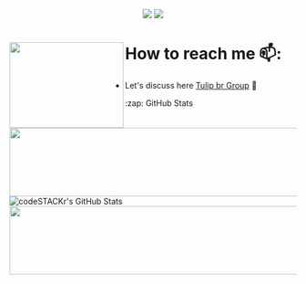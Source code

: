 <p align="center">
<a href="https://github.com/jefinhodatnt"> <img src="https://img.shields.io/badge/-Github-000?style=flat&logo=Github&logoColor=white" /></a>
<a href="https://www.instagram.com/jefinhodatnt"> <img src="https://img.shields.io/badge/-Instagram-c13584?style=flat&labelColor=c13584&logo=instagram&logoColor=white" /></a>
 
 # How to reach me 📫: <img align="left" width="200" height="150" src="https://i.pinimg.com/originals/b0/7b/1b/b07b1b0a409393857ec025afa54ab60f.gif?raw=true">
- Let's discuss here <a href="https://t.me/rn6p_brasil"> Tulip br Group</a> 🏓


<summary>:zap: GitHub Stats</summary>
<img src="https://media1.giphy.com/media/cge8dKZt0qkjFWomTW/giphy.gif" width="2200" height="120">
  <img align="center" alt="codeSTACKr's GitHub Stats" src="https://github-readme-stats-3f0mzl7c4.vercel.app/api?username=jefinhodatnt&show_icons=true&hide_border=false" /> <br>
 
  
<img src="https://media1.giphy.com/media/cge8dKZt0qkjFWomTW/giphy.gif" width="2200" height="120">
